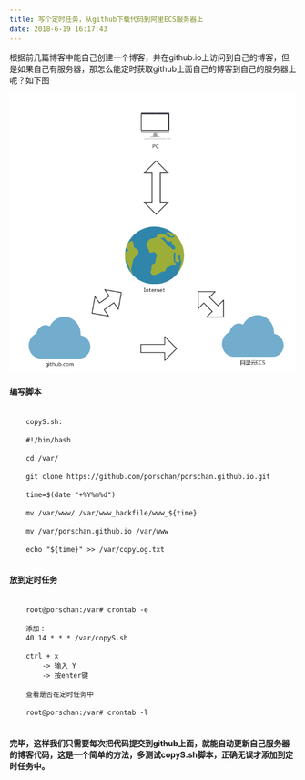 ```yaml
---
title: 写个定时任务，从github下载代码到阿里ECS服务器上
date: ‎‎‎‎‎2018‎-6‎-‎19‎ 16:17:43
---
```


根据前几篇博客中能自己创建一个博客，并在github.io上访问到自己的博客，但是如果自己有服务器，那怎么能定时获取github上面自己的博客到自己的服务器上呢？如下图

![](github-ecs/networkRelationship.png)

#### 编写脚本

```

	copyS.sh:

	#!/bin/bash
	
	cd /var/
	
	git clone https://github.com/porschan/porschan.github.io.git
	
	time=$(date "+%Y%m%d")
	
	mv /var/www/ /var/www_backfile/www_${time}
	
	mv /var/porschan.github.io /var/www
	
	echo "${time}" >> /var/copyLog.txt


```

#### 放到定时任务

```

	root@porschan:/var# crontab -e

	添加：
	40 14 * * * /var/copyS.sh

	ctrl + x
		-> 输入 Y
 		-> 按enter键

	查看是否在定时任务中

	root@porschan:/var# crontab -l


```

#### 完毕，这样我们只需要每次把代码提交到github上面，就能自动更新自己服务器的博客代码，这是一个简单的方法，多测试copyS.sh脚本，正确无误才添加到定时任务中。